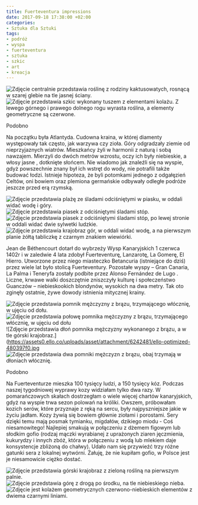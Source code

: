 ```yaml
---
title: Fuerteventura impressions
date: 2017-09-18 17:38:00 +02:00
categories:
- Sztuka dla Sztuki
tags:
- podróż
- wyspa
- fuerteventura
- sztuka
- szkic
- art
- kreacja
---
```


![Zdjęcie centralnie przedstawia roślinę z rodziny kaktusowatych, rosnącą w szarej glebie na tle jasnej ściany.](https://assets0.ello.co/uploads/asset/attachment/6235681/ello-optimized-4ab7553c.jpg)
![Zdjęcie przedstawia szkic wykonany tuszem z elementami kolażu. Z lewego górnego i prawego dolnego rogu wyrasta roślina, a elementy geometryczne są czerwone.](https://assets2.ello.co/uploads/asset/attachment/6242404/ello-optimized-dbcead22.jpg)

<olela-narrative>
Podobno
</olela-narrative>

Na początku była Atlantyda. Cudowna kraina, w której diamenty występowały tak często, jak warzywa czy zioła. Góry odgradzały ziemie od nieprzyjaznych wiatrów. Mieszkańcy żyli w harmonii z naturą i sobą nawzajem. Mierzyli do dwóch metrów wzrostu, oczy ich były niebieskie, a włosy jasne , dotknięte słońcem. Nie wiadomo jak znaleźli się na wyspie, gdyż powszechnie znany był ich wstręt do wody, nie potrafili także budować łodzi. Istnieje hipoteza, że byli potomkami jednego z odgałęzień Celtów, oni bowiem oraz plemiona germańskie odbywały odległe podróże jeszcze przed erą rzymską.

![Zdjęcie przedstawia plażę ze śladami odciśniętymi w piasku, w oddali widać wodę i góry.](https://assets1.ello.co/uploads/asset/attachment/6235695/ello-optimized-50fa876a.jpg)
![Zdjęcie przedstawia piasek z odciśniętymi śladami stóp.](https://assets0.ello.co/uploads/asset/attachment/6235697/ello-optimized-62f6ec60.jpg)
![Zdjęcie przedstawia piasek z odciśniętymi śladami stóp, po lewej stronie w oddali widać dwie sylwetki ludzkie.](https://assets0.ello.co/uploads/asset/attachment/6235698/ello-optimized-ca951166.jpg)
![Zdjęcie przedstawia krajobraz gór, w oddali widać wodę, a na pierwszym planie żółtą tabliczkę z czarnym znakiem wiewiórki.](https://assets0.ello.co/uploads/asset/attachment/6235700/ello-optimized-c11e111e.jpg)

Jean de Béthencourt dotarł do wybrzeży Wysp Kanaryjskich 1 czerwca 1402r i w zaledwie 4 lata zdobył Fuerteventurę, Lanzarotę, La Gomerę, El Hierro. Utworzone przez niego miasteczko Betancuria (istniejące do dziś) przez wiele lat było stolicą Fuerteventury. Pozostałe wyspy – Gran Canaria, La Palma i Teneryfa zostały podbite przez Alonso Fernández de Lugo . Liczne, krwawe walki doszczętnie zniszczyły kulturę i społeczeństwo Guanczów – niebieskookich blondynów, wysokich na dwa metry. Tak oto zginęły ostatnie, żywe dowody istnienia mitycznej krainy.

![Zdjęcie przedstawia pomnik mężczyzny z brązu, trzymającego włócznię, w ujęciu od dołu.](https://assets2.ello.co/uploads/asset/attachment/6242475/ello-optimized-d8a5d13e.jpg)
![Zdjęcie przedstawia połowę pomnika mężczyzny z brązu, trzymającego włócznię, w ujęciu od dołu](https://assets0.ello.co/uploads/asset/attachment/6242478/ello-optimized-c40dcdd8.jpg)
![Zdjęcie przedstawia dłoń pomnika mężczyzny wykonanego z brązu, a w tle górski krajobraz.](https://assets0.ello.co/uploads/asset/attachment/6242481/ello-optimized-480397f0.jpg
![Zdjęcie przedstawia dwa pomniki mężczyzn z brązu, obaj trzymają w dłoniach włócznię.](https://assets1.ello.co/uploads/asset/attachment/6242483/ello-optimized-9531724e.jpg)

<olela-narrative>
Podobno
</olela-narrative>

Na Fuerteventurze mieszka 100 tysięcy ludzi, a 150 tysięcy kóz. Podczas naszej tygodniowej wyprawy kozy widziałam tylko dwa razy. W pomarańczowych skałach dostrzegłam o wiele więcej chartów kanaryjskich, gdyż na wyspie trwa sezon polowań na króliki. Owszem, próbowałam kozich serów, które przyznaje z ręką na sercu, były najpyszniejsze jakie w życiu jadłam. Kozy żywią się bowiem głównie ziołami i porostami. Sery dzięki temu mają posmak tymianku, migdałów, dzikiego miodu - Coś niesamowitego! Najlepiej smakują w połączeniu z dżemem figowym lub słodkim gofio (rodzaj mączki wyrabianej z uprażonych ziaren jęczmienia, kukurydzy i innych zbóż, która w połączeniu z wodą lub mlekiem daje konsystencje zbliżoną do chałwy). Udało nam się przywieźć trzy różne gatunki sera z lokalnej wytwórni. Żałuję, że nie kupiłam gofio, w Polsce jest je niesamowicie ciężko dostać. 

![Zdjęcie przedstawia górski krajobraz z zieloną rośliną na pierwszym palnie.](https://assets0.ello.co/uploads/asset/attachment/6242470/ello-optimized-49f44a2b.jpg)
![Zdjęcie przedstawia górę z drogą po środku, na tle niebieskiego nieba.](https://assets0.ello.co/uploads/asset/attachment/6242493/ello-optimized-03c9d495.jpg)
![Zdjęcie jest kolażem geometrycznych czerwono-niebieskich elementów z dwiema czarnymi liniami.](https://assets1.ello.co/uploads/asset/attachment/6242384/ello-optimized-247979b7.jpg)